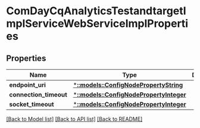# ComDayCqAnalyticsTestandtargetImplServiceWebServiceImplProperties

## Properties
Name | Type | Description | Notes
------------ | ------------- | ------------- | -------------
**endpoint_uri** | [***::models::ConfigNodePropertyString**](configNodePropertyString.md) |  | [optional] 
**connection_timeout** | [***::models::ConfigNodePropertyInteger**](configNodePropertyInteger.md) |  | [optional] 
**socket_timeout** | [***::models::ConfigNodePropertyInteger**](configNodePropertyInteger.md) |  | [optional] 

[[Back to Model list]](../README.md#documentation-for-models) [[Back to API list]](../README.md#documentation-for-api-endpoints) [[Back to README]](../README.md)


